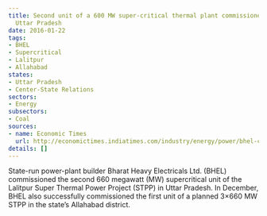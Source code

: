 ```yaml
---
title: Second unit of a 600 MW super-critical thermal plant commissioned by BHEL in
  Uttar Pradesh
date: 2016-01-22
tags:
- BHEL
- Supercritical
- Lalitpur
- Allahabad
states:
- Uttar Pradesh
- Center-State Relations
sectors:
- Energy
subsectors:
- Coal
sources:
- name: Economic Times
  url: http://economictimes.indiatimes.com/industry/energy/power/bhel-commissions-second-660-mw-supercritical-thermal-unit-in-uttar-pradesh/articleshow/50624032.cms
details: []
---
```


State-run power-plant builder Bharat Heavy Electricals Ltd. (BHEL) commissioned the second 660 megawatt (MW) supercritical unit of the Lalitpur Super Thermal Power Project (STPP) in Uttar Pradesh. In December, BHEL also successfully commissioned the first unit of a planned 3×660 MW STPP in the state’s Allahabad district.
